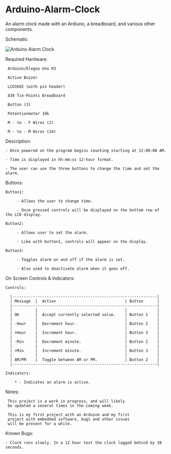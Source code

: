 
# Arduino-Alarm-Clock
An alarm clock made with an Ardiuno, a breadboard, and various other components.


Schematic

![Arduino Alarm Clock](https://user-images.githubusercontent.com/45023561/116891210-0f2e6200-abf4-11eb-8b9f-0b664032c909.png)


Required Hardware:

     Arduino/Elegoo Uno R3
     
     Active Buzzer
     
     LCD1602 (with pin header)
     
     830 Tie-Points Breadboard
     
     Button (3)
     
     Potentionmeter 10k
     
     M - to - F Wires (2)
     
     M - to - M Wires (24) 

Description:

	- Once powered on the program begins counting starting at 12:00:00 AM.

	- Time is displayed in hh:mm:ss 12-hour format.

    - The user can use the three buttons to change the time and set the alarm.

Buttons:

    Button1:
	
         - Allows the user to change time.
         
         - Once pressed controls will be displayed on the bottom row of the LCD display.
         
    Button2:
	
         - Allows user to set the alarm.
         
         - Like with button1, controls will appear on the display.
         
    Button3:
	
         - Toggles alarm on and off if the alarm is set.
         
         - Also used to deactivate alarm when it goes off.

On Screen Controls & Indicators:

	Controls:
	
      |---------------------------------------------------------------|
      | Message  |  Action                              | Button      |
      |---------------------------------------------------------------|
      |          |                                      |             |
      | OK       |  Accept currently selected value.    | Button 1    |
      |          |                                      |             |
      | -Hour    |  Decrement hour.                     | Button 2    |
      |          |                                      |             |
      | +Hour    |  Increment hour.                     | Button 3    |
      |          |                                      |             |
      | -Min     |  Decrement minute.                   | Button 2    |
      |          |                                      |             |
      | +Min     |  Increment minute.                   | Button 3    |
      |          |                                      |             |
      | AM/PM    |  Toggle between AM or PM.            | Button 2    |
      |---------------------------------------------------------------|
		
	Indicators:
	
		* - Indicates an alarm is active.

Notes:

     This project is a work in progress, and will likely
     be updated a several times in the coming week.

     This is my first project with an Arduino and my first
     project with embedded software, bugs and other issues
     will be present for a while.

Known Bugs:

    - Clock runs slowly. In a 12 hour test the clock lagged behind by 38 seconds.
   
